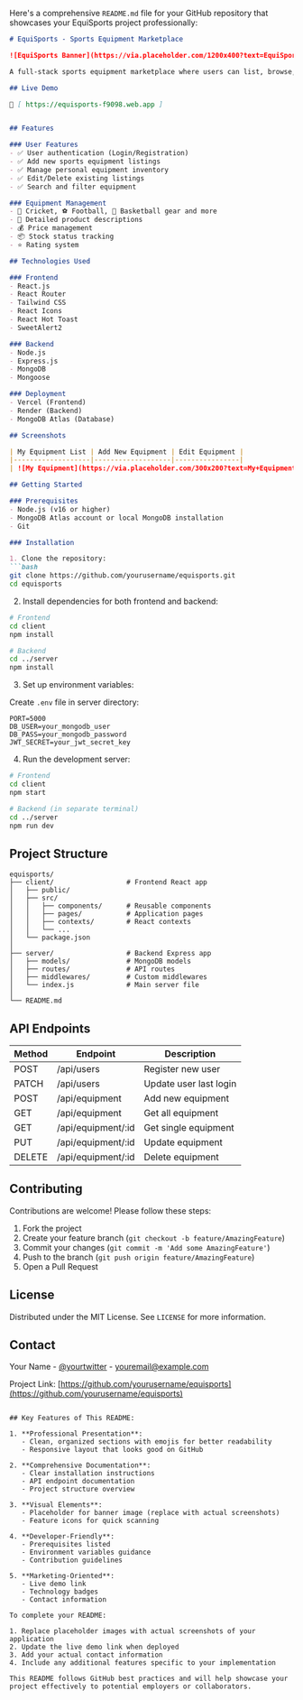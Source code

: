 Here's a comprehensive `README.md` file for your GitHub repository that showcases your EquiSports project professionally:

```markdown
# EquiSports - Sports Equipment Marketplace

![EquiSports Banner](https://via.placeholder.com/1200x400?text=EquiSports+Banner)

A full-stack sports equipment marketplace where users can list, browse, and manage sports gear.

## Live Demo

🔗 [ https://equisports-f9098.web.app ]


## Features

### User Features
- ✅ User authentication (Login/Registration)
- ✅ Add new sports equipment listings
- ✅ Manage personal equipment inventory
- ✅ Edit/Delete existing listings
- ✅ Search and filter equipment

### Equipment Management
- 🏏 Cricket, ⚽ Football, 🏀 Basketball gear and more
- 📝 Detailed product descriptions
- 💰 Price management
- 📦 Stock status tracking
- ⭐ Rating system

## Technologies Used

### Frontend
- React.js
- React Router
- Tailwind CSS
- React Icons
- React Hot Toast
- SweetAlert2

### Backend
- Node.js
- Express.js
- MongoDB
- Mongoose

### Deployment
- Vercel (Frontend)
- Render (Backend)
- MongoDB Atlas (Database)

## Screenshots

| My Equipment List | Add New Equipment | Edit Equipment |
|-------------------|-------------------|----------------|
| ![My Equipment](https://via.placeholder.com/300x200?text=My+Equipment) | ![Add Equipment](https://via.placeholder.com/300x200?text=Add+Equipment) | ![Edit Equipment](https://via.placeholder.com/300x200?text=Edit+Equipment) |

## Getting Started

### Prerequisites
- Node.js (v16 or higher)
- MongoDB Atlas account or local MongoDB installation
- Git

### Installation

1. Clone the repository:
```bash
git clone https://github.com/yourusername/equisports.git
cd equisports
```

2. Install dependencies for both frontend and backend:
```bash
# Frontend
cd client
npm install

# Backend
cd ../server
npm install
```

3. Set up environment variables:

Create `.env` file in server directory:
```env
PORT=5000
DB_USER=your_mongodb_user
DB_PASS=your_mongodb_password
JWT_SECRET=your_jwt_secret_key
```

4. Run the development server:
```bash
# Frontend
cd client
npm start

# Backend (in separate terminal)
cd ../server
npm run dev
```

## Project Structure

```
equisports/
├── client/                  # Frontend React app
│   ├── public/
│   ├── src/
│   │   ├── components/      # Reusable components
│   │   ├── pages/           # Application pages
│   │   ├── contexts/        # React contexts
│   │   └── ...              
│   └── package.json
│
├── server/                  # Backend Express app
│   ├── models/              # MongoDB models
│   ├── routes/              # API routes
│   ├── middlewares/         # Custom middlewares
│   └── index.js             # Main server file
│
└── README.md
```

## API Endpoints

| Method | Endpoint                | Description                     |
|--------|-------------------------|---------------------------------|
| POST   | /api/users              | Register new user               |
| PATCH  | /api/users              | Update user last login          |
| POST   | /api/equipment          | Add new equipment               |
| GET    | /api/equipment          | Get all equipment               |
| GET    | /api/equipment/:id      | Get single equipment            |
| PUT    | /api/equipment/:id      | Update equipment                |
| DELETE | /api/equipment/:id      | Delete equipment                |

## Contributing

Contributions are welcome! Please follow these steps:

1. Fork the project
2. Create your feature branch (`git checkout -b feature/AmazingFeature`)
3. Commit your changes (`git commit -m 'Add some AmazingFeature'`)
4. Push to the branch (`git push origin feature/AmazingFeature`)
5. Open a Pull Request

## License

Distributed under the MIT License. See `LICENSE` for more information.

## Contact

Your Name - [@yourtwitter](https://twitter.com/yourtwitter) - youremail@example.com

Project Link: [https://github.com/yourusername/equisports](https://github.com/yourusername/equisports)
```

## Key Features of This README:

1. **Professional Presentation**:
   - Clean, organized sections with emojis for better readability
   - Responsive layout that looks good on GitHub

2. **Comprehensive Documentation**:
   - Clear installation instructions
   - API endpoint documentation
   - Project structure overview

3. **Visual Elements**:
   - Placeholder for banner image (replace with actual screenshots)
   - Feature icons for quick scanning

4. **Developer-Friendly**:
   - Prerequisites listed
   - Environment variables guidance
   - Contribution guidelines

5. **Marketing-Oriented**:
   - Live demo link
   - Technology badges
   - Contact information

To complete your README:

1. Replace placeholder images with actual screenshots of your application
2. Update the live demo link when deployed
3. Add your actual contact information
4. Include any additional features specific to your implementation

This README follows GitHub best practices and will help showcase your project effectively to potential employers or collaborators.
